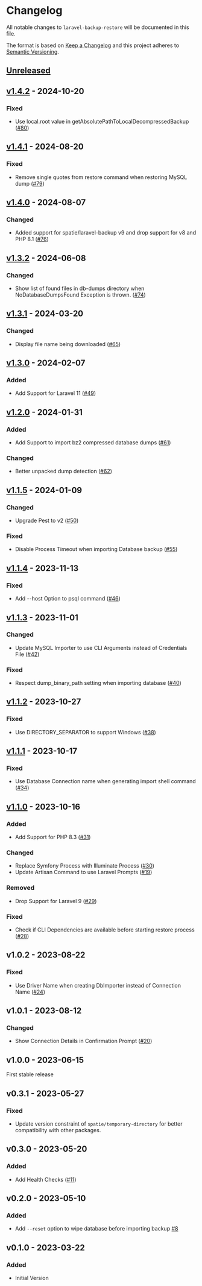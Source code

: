 # Changelog

All notable changes to `laravel-backup-restore` will be documented in this file.

The format is based on [Keep a Changelog](http://keepachangelog.com/en/1.0.0/)
and this project adheres to [Semantic Versioning](http://semver.org/spec/v2.0.0.html).

## [Unreleased](https://github.com/stefanzweifel/laravel-backup-restore/compare/v1.4.2...HEAD)

## [v1.4.2](https://github.com/stefanzweifel/laravel-backup-restore/compare/v1.4.1...v1.4.2) - 2024-10-20

### Fixed

- Use local.root value in getAbsolutePathToLocalDecompressedBackup ([#80](https://github.com/stefanzweifel/laravel-backup-restore/pull/80))

## [v1.4.1](https://github.com/stefanzweifel/laravel-backup-restore/compare/v1.4.0...v1.4.1) - 2024-08-20

### Fixed

- Remove single quotes from restore command when restoring MySQL dump ([#79](https://github.com/stefanzweifel/laravel-backup-restore/pull/79))

## [v1.4.0](https://github.com/stefanzweifel/laravel-backup-restore/compare/v1.3.2...v1.4.0) - 2024-08-07

### Changed

- Added support for spatie/laravel-backup v9 and drop support for v8 and PHP 8.1 ([#76](https://github.com/stefanzweifel/laravel-backup-restore/pull/76))

## [v1.3.2](https://github.com/stefanzweifel/laravel-backup-restore/compare/v1.3.1...v1.3.2) - 2024-06-08

### Changed

- Show list of found files in db-dumps directory when NoDatabaseDumpsFound Exception is thrown. ([#74](https://github.com/stefanzweifel/laravel-backup-restore/pull/74))

## [v1.3.1](https://github.com/stefanzweifel/laravel-backup-restore/compare/v1.3.0...v1.3.1) - 2024-03-20

### Changed

- Display file name being downloaded ([#65](https://github.com/stefanzweifel/laravel-backup-restore/pull/65))

## [v1.3.0](https://github.com/stefanzweifel/laravel-backup-restore/compare/v1.2.0...v1.3.0) - 2024-02-07

### Added

- Add Support for Laravel 11 ([#49](https://github.com/stefanzweifel/laravel-backup-restore/pull/49))

## [v1.2.0](https://github.com/stefanzweifel/laravel-backup-restore/compare/v1.1.5...v1.2.0) - 2024-01-31

### Added

- Add Support to import bz2 compressed database dumps ([#61](https://github.com/stefanzweifel/laravel-backup-restore/pull/61))

### Changed

- Better unpacked dump detection ([#62](https://github.com/stefanzweifel/laravel-backup-restore/pull/62))

## [v1.1.5](https://github.com/stefanzweifel/laravel-backup-restore/compare/v1.1.4...v1.1.5) - 2024-01-09

### Changed

- Upgrade Pest to v2 ([#50](https://github.com/stefanzweifel/laravel-backup-restore/pull/50))

### Fixed

- Disable Process Timeout when importing Database backup ([#55](https://github.com/stefanzweifel/laravel-backup-restore/pull/55))

## [v1.1.4](https://github.com/stefanzweifel/laravel-backup-restore/compare/v1.1.3...v1.1.4) - 2023-11-13

### Fixed

- Add --host Option to psql command ([#46](https://github.com/stefanzweifel/laravel-backup-restore/pull/46))

## [v1.1.3](https://github.com/stefanzweifel/laravel-backup-restore/compare/v1.1.2...v1.1.3) - 2023-11-01

### Changed

- Update MySQL Importer to use CLI Arguments instead of Credentials File ([#42](https://github.com/stefanzweifel/laravel-backup-restore/pull/42))

### Fixed

- Respect dump_binary_path setting when importing database ([#40](https://github.com/stefanzweifel/laravel-backup-restore/pull/40))

## [v1.1.2](https://github.com/stefanzweifel/laravel-backup-restore/compare/v1.1.1...v1.1.2) - 2023-10-27

### Fixed

- Use DIRECTORY_SEPARATOR to support Windows ([#38](https://github.com/stefanzweifel/laravel-backup-restore/pull/38))

## [v1.1.1](https://github.com/stefanzweifel/laravel-backup-restore/compare/v1.1.0...v1.1.1) - 2023-10-17

### Fixed

- Use Database Connection name when generating import shell command ([#34](https://github.com/stefanzweifel/laravel-backup-restore/pull/34))

## [v1.1.0](https://github.com/stefanzweifel/laravel-backup-restore/compare/v1.0.2...v1.1.0) - 2023-10-16

### Added

- Add Support for PHP 8.3 ([#31](https://github.com/stefanzweifel/laravel-backup-restore/pull/31))

### Changed

- Replace Symfony Process with Illuminate Process ([#30](https://github.com/stefanzweifel/laravel-backup-restore/pull/30))
- Update Artisan Command to use Laravel Prompts ([#19](https://github.com/stefanzweifel/laravel-backup-restore/pull/19))

### Removed

- Drop Support for Laravel 9 ([#29](https://github.com/stefanzweifel/laravel-backup-restore/pull/29))

### Fixed

- Check if CLI Dependencies are available before starting restore process ([#28](https://github.com/stefanzweifel/laravel-backup-restore/pull/28))

## v1.0.2 - 2023-08-22

### Fixed

- Use Driver Name when creating DbImporter instead of Connection Name ([#24](https://github.com/stefanzweifel/laravel-backup-restore/pull/24))

## v1.0.1 - 2023-08-12

### Changed

- Show Connection Details in Confirmation Prompt ([#20](https://github.com/stefanzweifel/laravel-backup-restore/pull/20))

## v1.0.0 - 2023-06-15

First stable release

## v0.3.1 - 2023-05-27

### Fixed

- Update version constraint of `spatie/temporary-directory` for better compatibility with other packages.

## v0.3.0 - 2023-05-20

### Added

- Add Health Checks ([#11](https://github.com/stefanzweifel/laravel-backup-restore/pull/11))

## v0.2.0 - 2023-05-10

### Added

- Add `--reset` option to wipe database before importing backup [#8](https://github.com/stefanzweifel/laravel-backup-restore/pull/8)

## v0.1.0 - 2023-03-22

### Added

- Initial Version
